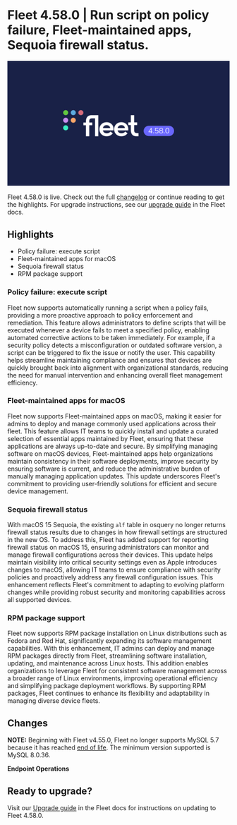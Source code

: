 # Fleet 4.58.0 | Run script on policy failure, Fleet-maintained apps, Sequoia firewall status.

![Fleet 4.58.0](../website/assets/images/articles/fleet-4.58.0-1600x900@2x.png)

Fleet 4.58.0 is live. Check out the full [changelog](https://github.com/fleetdm/fleet/releases/tag/fleet-v4.58.0) or continue reading to get the highlights.
For upgrade instructions, see our [upgrade guide](https://fleetdm.com/docs/deploying/upgrading-fleet) in the Fleet docs.

## Highlights
* Policy failure: execute script
* Fleet-maintained apps for macOS
* Sequoia firewall status
* RPM package support

### Policy failure: execute script

Fleet now supports automatically running a script when a policy fails, providing a more proactive approach to policy enforcement and remediation. This feature allows administrators to define scripts that will be executed whenever a device fails to meet a specified policy, enabling automated corrective actions to be taken immediately. For example, if a security policy detects a misconfiguration or outdated software version, a script can be triggered to fix the issue or notify the user. This capability helps streamline maintaining compliance and ensures that devices are quickly brought back into alignment with organizational standards, reducing the need for manual intervention and enhancing overall fleet management efficiency.

### Fleet-maintained apps for macOS

Fleet now supports Fleet-maintained apps on macOS, making it easier for admins to deploy and manage commonly used applications across their fleet. This feature allows IT teams to quickly install and update a curated selection of essential apps maintained by Fleet, ensuring that these applications are always up-to-date and secure. By simplifying managing software on macOS devices, Fleet-maintained apps help organizations maintain consistency in their software deployments, improve security by ensuring software is current, and reduce the administrative burden of manually managing application updates. This update underscores Fleet's commitment to providing user-friendly solutions for efficient and secure device management.

### Sequoia firewall status

With macOS 15 Sequoia, the existing `alf` table in osquery no longer returns firewall status results due to changes in how firewall settings are structured in the new OS. To address this, Fleet has added support for reporting firewall status on macOS 15, ensuring administrators can monitor and manage firewall configurations across their devices. This update helps maintain visibility into critical security settings even as Apple introduces changes to macOS, allowing IT teams to ensure compliance with security policies and proactively address any firewall configuration issues. This enhancement reflects Fleet's commitment to adapting to evolving platform changes while providing robust security and monitoring capabilities across all supported devices.

### RPM package support

Fleet now supports RPM package installation on Linux distributions such as Fedora and Red Hat, significantly expanding its software management capabilities. With this enhancement, IT admins can deploy and manage RPM packages directly from Fleet, streamlining software installation, updating, and maintenance across Linux hosts. This addition enables organizations to leverage Fleet for consistent software management across a broader range of Linux environments, improving operational efficiency and simplifying package deployment workflows. By supporting RPM packages, Fleet continues to enhance its flexibility and adaptability in managing diverse device fleets.

## Changes

**NOTE:** Beginning with Fleet v4.55.0, Fleet no longer supports MySQL 5.7 because it has reached [end of life](https://mattermost.com/blog/mysql-5-7-reached-eol-upgrade-to-mysql-8-x-today/#:~:text=In%20October%202023%2C%20MySQL%205.7,to%20upgrade%20to%20MySQL%208.). The minimum version supported is MySQL 8.0.36.

**Endpoint Operations**




## Ready to upgrade?

Visit our [Upgrade guide](https://fleetdm.com/docs/deploying/upgrading-fleet) in the Fleet docs for instructions on updating to Fleet 4.58.0.

<meta name="category" value="releases">
<meta name="authorFullName" value="JD Strong">
<meta name="authorGitHubUsername" value="spokanemac">
<meta name="publishedOn" value="2024-10-11">
<meta name="articleTitle" value="Fleet 4.58.0 | Run script on policy failure, Fleet-maintained apps, Sequoia firewall status.">
<meta name="articleImageUrl" value="../website/assets/images/articles/fleet-4.58.0-1600x900@2x.png">
